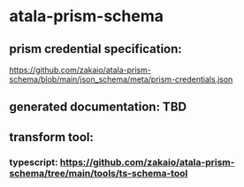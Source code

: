 # atala-prism-schema

## prism credential specification:

  https://github.com/zakaio/atala-prism-schema/blob/main/json_schema/meta/prism-credentials.json

## generated documentation:  TBD

## transform tool:
### typescript: https://github.com/zakaio/atala-prism-schema/tree/main/tools/ts-schema-tool

